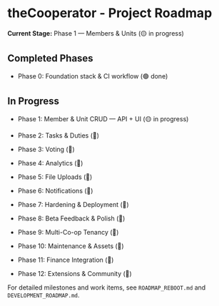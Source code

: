 # theCooperator - Project Roadmap

**Current Stage:** Phase 1 — Members & Units (🟡 in progress)
 
## Completed Phases
- Phase 0: Foundation stack & CI workflow (🟢 done)
 
## In Progress
- Phase 1: Member & Unit CRUD — API + UI (🟡 in progress)
 
- Phase 2: Tasks & Duties (🔴)
- Phase 3: Voting (🔴)
- Phase 4: Analytics (🔴)
- Phase 5: File Uploads (🔴)
- Phase 6: Notifications (🔴)
- Phase 7: Hardening & Deployment (🔴)
- Phase 8: Beta Feedback & Polish (🔴)
- Phase 9: Multi-Co-op Tenancy (🔴)
- Phase 10: Maintenance & Assets (🔴)
- Phase 11: Finance Integration (🔴)
- Phase 12: Extensions & Community (🔴)
 
For detailed milestones and work items, see `ROADMAP_REBOOT.md` and `DEVELOPMENT_ROADMAP.md`.
